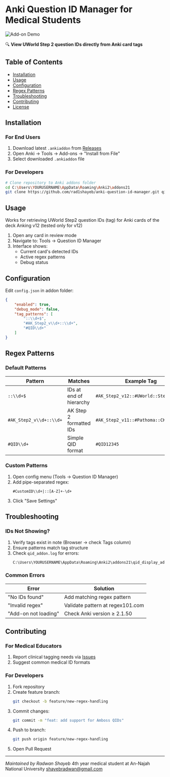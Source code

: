 # Anki Question ID Manager for Medical Students

![Add-on Demo](https://via.placeholder.com/800x400.png?text=Add-on+Screenshot+Demonstration)

🔍 **View UWorld Step 2 question IDs directly from Anki card tags** 

## Table of Contents
- [Installation](#installation)
- [Usage](#usage)
- [Configuration](#configuration) 
- [Regex Patterns](#regex-patterns)
- [Troubleshooting](#troubleshooting)
- [Contributing](#contributing)
- [License](#license)

## Installation

### For End Users
1. Download latest `.ankiaddon` from [Releases](https://github.com/rad1shayeb/anki-question-id-manager/releases)
2. Open Anki → Tools → Add-ons → "Install from File"
3. Select downloaded `.ankiaddon` file

### For Developers
```bash
# Clone repository to Anki addons folder
cd C:\Users\YOURUSERNAME\AppData\Roaming\Anki2\addons21
git clone https://github.com/rad1shayeb/anki-question-id-manager.git qid_display_addon_for_medical_student
```

## Usage
Works for retrieving UWorld Step2 question IDs (tag) for Anki cards of the deck Anking v12 (tested only for v12)
1. Open any card in review mode
2. Navigate to: Tools → Question ID Manager
3. Interface shows:
   - Current card's detected IDs
   - Active regex patterns
   - Debug status

## Configuration

Edit `config.json` in addon folder:
```json
{
    "enabled": true,
    "debug_mode": false,
    "tag_patterns": [
        "::\\d+$",
        "#AK_Step2_v\\d+::\\d+",
        "#QID\\d+"
    ]
}
```

## Regex Patterns

### Default Patterns
| Pattern          | Matches                          | Example Tag                          |
|------------------|----------------------------------|--------------------------------------|
| `::\\d+$`        | IDs at end of hierarchy          | `#AK_Step2_v12::#UWorld::Step::12136` |
| `#AK_Step2_v\\d+::\\d+` | AK Step 2 formatted IDs      | `#AK_Step2_v11::#Pathoma::CH03::4512` |
| `#QID\\d+`       | Simple QID format                | `#QID12345`                          |

### Custom Patterns
1. Open config menu (Tools → Question ID Manager)
2. Add pipe-separated regex:
   ```text
   #CustomID\\d+|::[A-Z]+-\d+ 
   ```
3. Click "Save Settings"

## Troubleshooting

### IDs Not Showing?
1. Verify tags exist in note (Browser → check Tags column)
2. Ensure patterns match tag structure
3. Check `qid_addon.log` for errors:
   ```bash
   C:\Users\YOURUSERNAME\AppData\Roaming\Anki2\addons21\qid_display_addon_for_medical_student\qid_addon.log
   ```

### Common Errors
| Error                          | Solution                          |
|--------------------------------|-----------------------------------|
| "No IDs found"                 | Add matching regex pattern        |
| "Invalid regex"                | Validate pattern at regex101.com  |
| "Add-on not loading"           | Check Anki version ≥ 2.1.50       |

## Contributing

### For Medical Educators
1. Report clinical tagging needs via [Issues](https://github.com/rad1shayeb/anki-question-id-manager/issues)
2. Suggest common medical ID formats

### For Developers
1. Fork repository
2. Create feature branch:
   ```bash
   git checkout -b feature/new-regex-handling
   ```
3. Commit changes:
   ```bash
   git commit -m "feat: add support for Amboss QIDs"
   ```
4. Push to branch:
   ```bash
   git push origin feature/new-regex-handling
   ```
5. Open Pull Request



---


*Maintained by Radwan Shayeb*
4th year medical student at An-Najah National University
shayebradwan@gmail.com